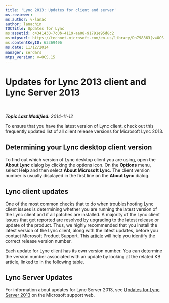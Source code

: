 ```yaml
---
title: 'Lync 2013: Updates for client and server'
ms.reviewer: 
ms.author: v-lanac
author: lanachin
TOCTitle: Updates for Lync
ms:assetid: c4341430-7c0b-4119-aa08-91791e95d8c2
ms:mtpsurl: https://technet.microsoft.com/en-us/library/Dn798863(v=OCS.15)
ms:contentKeyID: 63369406
ms.date: 11/12/2014
manager: serdars
mtps_version: v=OCS.15
---
```


<div data-xmlns="http://www.w3.org/1999/xhtml">

<div class="topic" data-xmlns="http://www.w3.org/1999/xhtml" data-msxsl="urn:schemas-microsoft-com:xslt" data-cs="http://msdn.microsoft.com/en-us/">

<div data-asp="http://msdn2.microsoft.com/asp">

# Updates for Lync 2013 client and Lync Server 2013

</div>

<div id="mainSection">

<div id="mainBody">

<span> </span>

_**Topic Last Modified:** 2014-11-12_

To ensure that you have the latest version of Lync client, check out this frequently updated list of all client release versions for Microsoft Lync 2013.

<div>

## Determining your Lync desktop client version

To find out which version of Lync desktop client you are using, open the **About Lync** dialog by clicking the options icon. On the **Options** menu, select **Help** and then select **About Microsoft Lync**. The client version number is usually displayed in the first line on the **About Lync** dialog.

</div>

<div>

## Lync client updates

One of the most common checks that to do when troubleshooting Lync client issues is determining whether you are running the latest version of the Lync client and if all patches are installed. A majority of the Lync client issues that get reported are resolved by upgrading to the latest release or update of the product. Thus, we highly recommended that you install the latest version of the Lync client, along with the latest updates, before you contact Microsoft Product Support. This [article](https://docs.microsoft.com/SkypeForBusiness/sfb-client-updates#lync-2013-client-updates) will help you identify the correct release version number.

Each update for Lync client has its own version number. You can determine the version number associated with an update by looking at the related KB article, linked to in the following table.

</div>

<div>

## Lync Server Updates

For information about updates for Lync Server 2013, see [Updates for Lync Server 2013](https://support.microsoft.com/help/2809243/updates-for-lync-server-2013) on the Microsoft support web.

</div>

</div>

<span> </span>

</div>

</div>

</div>

